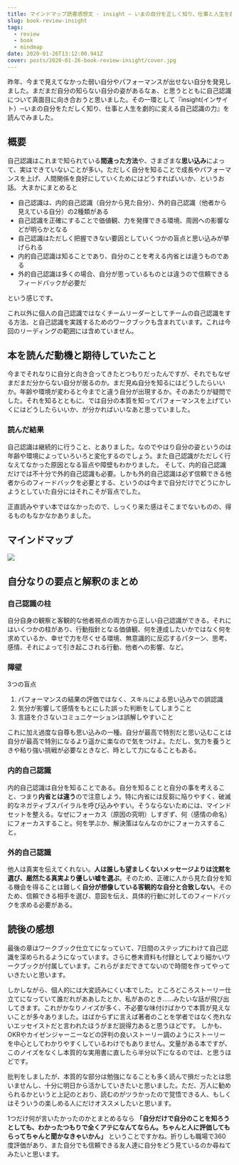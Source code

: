 ```yaml
---
title: マインドマップ読書感想文 - insight ― いまの自分を正しく知り、仕事と人生を劇的に変える自己認識の力
slug: book-review-insight
tags:
  - review
  - book
  - mindmap
date: 2020-01-26T13:12:00.941Z
cover: posts/2020-01-26-book-review-insight/cover.jpg
---
```

昨年、今まで見えてなかった弱い自分やパフォーマンスが出せない自分を発見しました。まだまだ自分の知らない自分の姿があるなぁ、と思うとともに自己認識について真面目に向き合おうと思いました。その一環として『insight(インサイト）─いまの自分をただしく知り、仕事と人生を劇的に変える自己認識の力』を読んでみました。

## 概要
<AdCard asin="4862762700" title="insight(インサイト)――いまの自分を正しく知り、仕事と人生を劇的に変える自己認識の力" image-url="https://images-na.ssl-images-amazon.com/images/I/51i0JUZ%2BBhL._SX317_BO1,204,203,200_.jpg" date="2020-01-26" searchWords="insight(インサイト)" />

自己認識はこれまで知られている**間違った方法**や、さまざまな**思い込み**によって、実はできていないことが多い。ただしく自分を知ることで成長やパフォーマンスを上げ、人間関係を良好にしていくためにはどうすればいいか、というお話。
大まかにまとめると

+ 自己認識は、内的自己認識（自分から見た自分）、外的自己認識（他者から見えている自分）の2種類がある
+ 自己認識を正確にすることで価値観、力を発揮できる環境、周囲への影響などが明らかとなる
+ 自己認識はただしく把握できない要因としていくつかの盲点と思い込みが挙げられる
+ 内的自己認識は知ることであり、自分のことを考える内省とは違うものである
+ 外的自己認識は多くの場合、自分が思っているものとは違うので信頼できるフィードバックが必要だ

という感じです。

これ以外に個人の自己認識ではなくチームリーダーとしてチームの自己認識をする方法、と自己認識を実践するためのワークブックも含まれています。これは今回のリーディングの範囲には含めていません。

## 本を読んだ動機と期待していたこと
今までそれなりに自分と向き合ってきたとつもりだったんですが、それでもなぜまだまだ分からない自分が居るのか。まだ見ぬ自分を知るにはどうしたらいいか。年齢や環境が変わると今までと違う自分が出現するか。そのあたりが疑問でした。それを知るとともに、では自分の本質を知ってパフォーマンスを上げていくにはどうしたらいいか、が分かればいいなあと思っていました。

### 読んだ結果
自己認識は継続的に行うこと、とありました。なのでやはり自分の姿というのは年齢や環境によっていろいろと変化するのでしょう。また自己認識がただしく行なえてなかった原因となる盲点や障壁もわかりました。
そして、内的自己認識だけでは不十分で外的自己認識も必要。しかも外的自己認識は必ず信頼できる他者からのフィードバックを必要とする、というのは今まで自分だけでどうにかしようとしていた自分にはそれこそが盲点でした。

正直読みやすい本ではなかったので、しっくり来た感はそこまでないものの、得るものもなかなかありました。

## マインドマップ
![](https://lh3.googleusercontent.com/Fteesc22lrwkP80cWVm11vs8CqmD9eW7M096Ba9lfsR3ltBwG4fQjFO0Px6f-gbd1ndzqm4CH7J7OZ1-2BnjXS6pnXFLj4dZMyaqmRRPMZxErswrEkzpGCrYAmjAgpX_HFdrb3t3MGQnRDiUyocz36mqC0JHqpnOwZZ89t-wMv9N2DNrJKnYF2xUK3uJ6qavp_-njrz_n0SeotbTzktlNXDjEiRiFJy-L9SVtkv28VaeOLMA7XEceIt9CyZyBgkJQEsr7GGhauGm2ci2EngqTiDAnhJB1tR8fzNRQwFwPnYycGy-lbfxn5zb9vRH2NNXahC_9YhLLzg7xFIyTESn-rG9cFUmdXUmPJr2NneYatTRdvD72lyV7lWLLLCSOhIR4Ii2jsTe6w2gTwmWxixr3HQSlE5Noknoz5YAP5v3XQ_JMlyDvLk96F0YebXmOfpGn7Gp6MxtYVqfIBnTmSljapL3SJvQo4zHsG2ELVWIg2D67dkVUiBVmEHNXhK6H2xNo2SAGRCzmH5P3a089oBd1XIQkcDoEYfmNukvdxsvC97BbmtBuFeqCVBFNxliF0nch5jzSpVPr8x09TfsocvMpo22YhFk2tm30Aht06US0YGvLsK7wTdGndK2W85y6V0j-oD_wfC_9IGxJ5Ucnm20mlJS8gMRcjusEJ1M-tD6hiJCC-O3ehHCxbBZur_kIOFcJH7MWk7LfiQnnKSpIdcs5b-MwXDehd_afxXEI7DSHB8UtxQ=w2906-h1937-no)

## 自分なりの要点と解釈のまとめ

### 自己認識の柱
自分自身の観察と客観的な他者視点の両方から正しい自己認識ができる。それにはいくつかの柱があり、行動指針となる価値観、何を達成したいかではなく何を求めているか、幸せで力を尽くせる環境、無意識的に反応するパターン、思考、感情、それによって引き起こされる行動、他者への影響、など。

### 障壁
3つの盲点
1. パフォーマンスの結果の評価ではなく、スキルによる思い込みでの誤認識
2. 気分が影響して感情をもとにした誤った判断をしてしまうこと
3. 言語を介さないコミュニケーションは誤解しやすいこと

これに加え過度な自尊も思い込みの一種。自分が最高で特別だと思い込むことは自分が最高で特別になるより遥かに楽なので気をつけよ。ただし、気力を養うときや粘り強い挑戦が必要なときなど、時として力になることもある。

### 内的自己認識
内的自己認識は自分を知ることである。自分を知ることと自分の事を考えること、つまり**内省とは違う**ので注意しよう。特に内省には反芻に陥りやすく、破滅的なネガティブスパイラルを呼び込みやすい。そうならないためには、マインドセットを整える。なぜにフォーカス（原因の究明）しすぎず、何（感情の命名）にフォーカスすること。何を学ぶか、解決策はなんなのかにフォーカスすること。

### 外的自己認識
他人は真実を伝えてくれない。**人は誰しも望ましくないメッセージよりは沈黙を選び、厳然たる真実より優しい嘘を選ぶ**。そのため、正確に人から見た自分を知る機会を得ることは難しく**自分が想像している客観的な自分と合致しない**。そのため、信頼できる相手を選び、意図を伝え、具体的行動に対してのフィードバックを求める必要がある。

## 読後の感想
最後の章はワークブック仕立てになっていて、7日間のステップにわけて自己認識を深められるようになっています。さらに巻末資料も付録としてより細かいワークブックが付属しています。これらがまだできてないので時間を作ってやっていきたいと思います。

しかしながら、個人的には大変読みにくい本でした。ところどころストーリー仕立てになっていて誰だれがああしたとか、私があのとき……みたいな話が飛び出してきます。これがかなりノイズが多く、不必要な味付けばかりで本質が見えないことが多々ありました。はばからずに言えば著者のことを学者ではなく売れないエッセイストだと言われたほうがまだ説得力あると思うほどです。
しかも、OKRやカイゼンジャーニーなどの評判の良いストーリー調のようにストーリーを中心としてわかりやすくしているわけでもありません。文量がある本ですが、このノイズをなくし本質的な実用書に直したら半分以下になるのでは、と思うほどです。

批判をしましたが、本質的な部分は勉強になることも多く読んで損だったとは思いませんし、十分に明日から活かしていきたいと思いました。ただ、万人に勧められるかというと上記のとおり、読むのがツラかったので覚悟できる人、もしくはそういうの楽しめる人にだけオススメしたいと思います。

1つだけ何が言いたかったのかとまとめるなら **「自分だけで自分のことを知ろうとしても、わかったつもりで全くアテになんてならん。ちゃんと人に評価してもらってちゃんと聞かなきゃいかん」** ということですかね。折りしも職場で360度評価があり、また自分でも信頼できる友人達に自分をどう見ているのか尋ねてみたいと思います。

<AdCard asin="4862762700" title="insight(インサイト)――いまの自分を正しく知り、仕事と人生を劇的に変える自己認識の力" image-url="https://images-na.ssl-images-amazon.com/images/I/51i0JUZ%2BBhL._SX317_BO1,204,203,200_.jpg" date="2020-01-26" searchWords="insight(インサイト)" />
